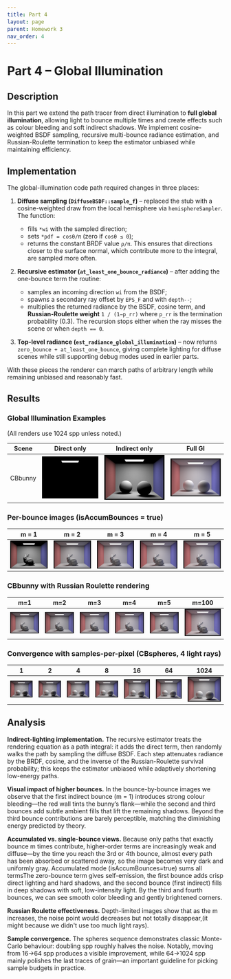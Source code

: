 ```yaml
---
title: Part 4
layout: page
parent: Homework 3
nav_order: 4
---
```


# Part 4 – Global Illumination

## Description
In this part we extend the path tracer from direct illumination to **full global illumination**, allowing light to bounce multiple times and create effects such as colour bleeding and soft indirect shadows.  We implement cosine-weighted BSDF sampling, recursive multi-bounce radiance estimation, and Russian-Roulette termination to keep the estimator unbiased while maintaining efficiency.

## Implementation
The global-illumination code path required changes in three places:

1. **Diffuse sampling (`DiffuseBSDF::sample_f`)**  – replaced the stub with a cosine-weighted draw from the local hemisphere via `hemisphereSampler`.  The function:
   * fills `*wi` with the sampled direction;
   * sets `*pdf = cosθ/π` (zero if `cosθ ≤ 0`);
   * returns the constant BRDF value `ρ/π`.
   This ensures that directions closer to the surface normal, which contribute more to the integral, are sampled more often.

2. **Recursive estimator (`at_least_one_bounce_radiance`)**  – after adding the one-bounce term the routine:
   * samples an incoming direction `wi` from the BSDF;
   * spawns a secondary ray offset by `EPS_F` and with `depth--`;
   * multiplies the returned radiance by the BSDF, cosine term, and **Russian-Roulette weight** 
     `1 / (1−p_rr)` where `p_rr` is the termination probability (0.3).
   The recursion stops either when the ray misses the scene or when `depth == 0`.

3. **Top-level radiance (`est_radiance_global_illumination`)**  – now returns `zero_bounce + at_least_one_bounce`, giving complete lighting for diffuse scenes while still supporting debug modes used in earlier parts.

With these pieces the renderer can march paths of arbitrary length while remaining unbiased and reasonably fast.

## Results
### Global Illumination Examples  
(All renders use 1024 spp unless noted.)

| Scene | Direct only | Indirect only | Full GI |
|-------|-------------|---------------|---------|
| CBbunny | ![s](sphere_d.png) | ![s](spheres_ind.png) | ![s](spheres.png) |



### Per-bounce images (isAccumBounces = true)
 m = 1 | m = 2 | m = 3 | m = 4 | m = 5 |
-------|-------|-------|-------|-------|
| ![b1](bunnytm1.png) | ![b2](bunnytm2.png) | ![b3](bunnytm3.png) | ![b4](bunnytm4.png) | ![b5](bunnytm5.png) | 


### CBbunny with Russian Roulette rendering
| m=1 | m=2 | m=3 | m=4 | m=5 | m=100  |
|-------|-------------|---------------|---------|----------|------|
| ![b](bunny1.png) | ![s](bunny2.png) | ![s](bunny3.png) | ![s](bunny4.png) |![s](bunny5.png) |![s](bunny100.png)|

### Convergence with samples-per-pixel (CBspheres, 4 light rays)

| 1 | 2 | 4 | 8 | 16 | 64 | 1024 |
|---|---|---|---|----|----|------|
| ![s1](spheres1.png) | ![s2](spheres2.png) | ![s4](spheres4.png) | ![s8](spheres8.png) | ![s16](spheres16.png) | ![s64](spheres64.png) | ![s1024](spheres1024.png) |

## Analysis
**Indirect-lighting implementation.** The recursive estimator treats the rendering equation as a path integral: it adds the direct term, then randomly walks the path by sampling the diffuse BSDF.  Each step attenuates radiance by the BRDF, cosine, and the inverse of the Russian-Roulette survival probability; this keeps the estimator unbiased while adaptively shortening low-energy paths.

**Visual impact of higher bounces.** In the bounce-by-bounce images we observe that the first indirect bounce (m = 1) introduces strong colour bleeding—the red wall tints the bunny’s flank—while the second and third bounces add subtle ambient fills that lift the remaining shadows.  Beyond the third bounce contributions are barely perceptible, matching the diminishing energy predicted by theory.

**Accumulated vs. single-bounce views.** 
 Because only paths that exactly bounce 
m times contribute, higher-order terms are increasingly weak and diffuse—by the time you reach the 3rd or 4th bounce, almost every path has been absorbed or scattered away, so the image becomes very dark and uniformly gray.
Accumulated mode (isAccumBounces=true) sums all termsThe zero-bounce term gives self-emission, the first bounce adds crisp direct lighting and hard shadows, and the second bounce (first indirect) fills in deep shadows with soft, low-intensity light. By the third and fourth bounces, we can see smooth color bleeding and gently brightened corners.

**Russian Roulette effectiveness.** Depth-limited images show that as the m increases, the noise point would decreases but not totally disappear,(it might because we didn't use too much light rays).

**Sample convergence.** The spheres sequence demonstrates classic Monte-Carlo behaviour: doubling spp roughly halves the noise.  Notably, moving from 16→64 spp produces a visible improvement, while 64→1024 spp mainly polishes the last traces of grain—an important guideline for picking sample budgets in practice. 
